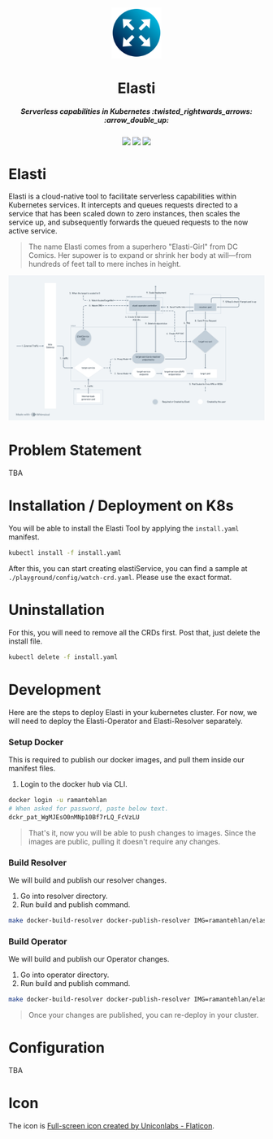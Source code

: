 <p align="center">
<img src="./docs/logo/logo_512.png" alt="elasti icon" width="100">
</p>

<h1 align="center">Elasti</h1>
<h5 align="center">Serverless capabilities in Kubernetes :twisted_rightwards_arrows: :arrow_double_up:</h5>

<p align="center">
 <a>
    <img src="https://goreportcard.com/badge/github.com/truefoundry/elasti" align="center">
 </a>
 <a>
    <img src="https://img.shields.io/badge/godoc-reference-green" align="center">
 </a>
 <a>
    <img src="https://img.shields.io/badge/license-MIT-blue" align="center">
 </a>

</p>


# Elasti

Elasti is a cloud-native tool to facilitate serverless capabilities within Kubernetes services. It intercepts and queues requests directed to a service that has been scaled down to zero instances, then scales the service up, and subsequently forwards the queued requests to the now active service.


>  The name Elasti comes from a superhero "Elasti-Girl" from DC Comics. Her supower is to expand or shrink her body at will—from hundreds of feet tall to mere inches in height. 

![Arch](./docs/assets/elasti-hld.png)

# Problem Statement
TBA

# Installation / Deployment on K8s

You will be able to install the Elasti Tool by applying the `install.yaml` manifest.
```bash
kubectl install -f install.yaml
```

After this, you can start creating elastiService, you can find a sample at `./playground/config/watch-crd.yaml`.
Please use the exact format.

# Uninstallation 

For this, you will need to remove all the CRDs first. 
Post that, just delete the install file. 
```bash
kubectl delete -f install.yaml
```

# Development

Here are the steps to deploy Elasti in your kubernetes cluster. 
For now, we will need to deploy the Elasti-Operator and Elasti-Resolver separately.

### Setup Docker

This is required to publish our docker images, and pull them inside our manifest files. 

1. Login to the docker hub via CLI.
```bash
docker login -u ramantehlan
# When asked for password, paste below text.
dckr_pat_WgMJEsO0nMNp10Bf7rLQ_FcVzLU
``` 

> That's it, now you will be able to push changes to images. Since the images are public, pulling it doesn't require any changes.

### Build Resolver

We will build and publish our resolver changes.

1. Go into resolver directory. 
2. Run build and publish command.
```bash
make docker-build-resolver docker-publish-resolver IMG=ramantehlan/elasti-resolver:latest  
```

### Build Operator

We will build and publish our Operator changes.

1. Go into operator directory.
2. Run build and publish command.
```bash
make docker-build-resolver docker-publish-resolver IMG=ramantehlan/elasti-resolver:latest
```

> Once your changes are published, you can re-deploy in your cluster.

# Configuration
TBA

# Icon 

The icon is <a href="https://www.flaticon.com/free-icons/full-screen" title="full-screen icons">Full-screen icon created by Uniconlabs - Flaticon</a>. 








































